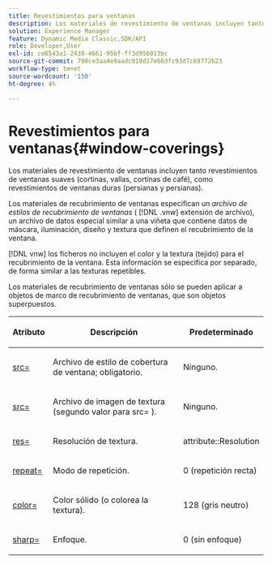 ```yaml
---
title: Revestimientos para ventanas
description: Los materiales de revestimiento de ventanas incluyen tanto revestimientos de ventanas suaves (cortinas, vallas, cortinas de café), como revestimientos de ventanas duras (persianas y persianas).
solution: Experience Manager
feature: Dynamic Media Classic,SDK/API
role: Developer,User
exl-id: ce6543a1-2438-4661-95bf-ff3d956013bc
source-git-commit: 790ce3aa4e9aadc019d17e663fc93d7c69772b23
workflow-type: tm+mt
source-wordcount: '150'
ht-degree: 4%

---
```


# Revestimientos para ventanas{#window-coverings}

Los materiales de revestimiento de ventanas incluyen tanto revestimientos de ventanas suaves (cortinas, vallas, cortinas de café), como revestimientos de ventanas duras (persianas y persianas).

Los materiales de recubrimiento de ventanas especifican un *archivo de estilos de recubrimiento de ventanas* ( [!DNL .vnw] extensión de archivo), un archivo de datos especial similar a una viñeta que contiene datos de máscara, iluminación, diseño y textura que definen el recubrimiento de la ventana.

[!DNL vnw] los ficheros no incluyen el color y la textura (tejido) para el recubrimiento de la ventana. Esta información se especifica por separado, de forma similar a las texturas repetibles.

Los materiales de recubrimiento de ventanas sólo se pueden aplicar a objetos de marco de recubrimiento de ventanas, que son objetos superpuestos.

<table id="table_545865B054E84592BDAEDA57DBFAE9B3"> 
 <thead> 
  <tr> 
   <th colname="col1" class="entry"> <p>Atributo </p> </th> 
   <th colname="col2" class="entry"> <p>Descripción </p> </th> 
   <th colname="col3" class="entry"> <p>Predeterminado </p> </th> 
  </tr> 
 </thead>
 <tbody> 
  <tr> 
   <td colname="col1"> <p> <a href="../../../../../../ir-api/http-protocol/image-rendering-api-ref/c-ir-http-protocol-ref/c-ir-http-protocol-command-reference/r-ir-src.md#reference-62c98abad22149d68d405ed6aaff8272" type="reference" format="dita" scope="local"> <span class="codeph"> src= </span> </a> </p> </td> 
   <td colname="col2"> <p>Archivo de estilo de cobertura de ventana; obligatorio. </p> </td> 
   <td colname="col3"> <p>Ninguno. </p> </td> 
  </tr> 
  <tr> 
   <td colname="col1"> <p> <a href="../../../../../../ir-api/http-protocol/image-rendering-api-ref/c-ir-http-protocol-ref/c-ir-http-protocol-command-reference/r-ir-src.md#reference-62c98abad22149d68d405ed6aaff8272" type="reference" format="dita" scope="local"> <span class="codeph"> src= </span> </a> </p> </td> 
   <td colname="col2"> <p>Archivo de imagen de textura (segundo valor para <span class="codeph"> src= </span>). </p> </td> 
   <td colname="col3"> <p>Ninguno. </p> </td> 
  </tr> 
  <tr> 
   <td colname="col1"> <p> <a href="../../../../../../ir-api/http-protocol/image-rendering-api-ref/c-ir-http-protocol-ref/c-ir-http-protocol-command-reference/r-ir-res.md#reference-0ad9de8887144c83a6db97b4994f7c04" type="reference" format="dita" scope="local"> <span class="codeph"> res= </span> </a> </p> </td> 
   <td colname="col2"> <p>Resolución de textura. </p> </td> 
   <td colname="col3"> <p> <span class="codeph"> attribute::Resolution </span> </p> </td> 
  </tr> 
  <tr> 
   <td colname="col1"> <p> <a href="../../../../../../ir-api/http-protocol/image-rendering-api-ref/c-ir-http-protocol-ref/c-ir-http-protocol-command-reference/r-ir-http-repeat.md#reference-37749da8233f42599ecf4731055fb7d8" type="reference" format="dita" scope="local"> <span class="codeph"> repeat= </span> </a> </p> </td> 
   <td colname="col2"> <p>Modo de repetición. </p> </td> 
   <td colname="col3"> <p>0 (repetición recta) </p> </td> 
  </tr> 
  <tr> 
   <td colname="col1"> <p> <a href="../../../../../../ir-api/http-protocol/image-rendering-api-ref/c-ir-http-protocol-ref/c-ir-http-protocol-command-reference/r-ir-http-color.md#reference-ea3cba9edfe94dbab86d8f123a9ed0aa" type="reference" format="dita" scope="local"> <span class="codeph"> color= </span> </a> </p> </td> 
   <td colname="col2"> <p>Color sólido (o colorea la textura). </p> </td> 
   <td colname="col3"> <p>128 (gris neutro) </p> </td> 
  </tr> 
  <tr> 
   <td colname="col1"> <p> <a href="../../../../../../ir-api/http-protocol/image-rendering-api-ref/c-ir-http-protocol-ref/c-ir-http-protocol-command-reference/r-ir-http-sharp.md#reference-acdd87f6b5de4e3a85e5d3c03022a35a" type="reference" format="dita" scope="local"> <span class="codeph"> sharp= </span> </a> </p> </td> 
   <td colname="col2"> <p>Enfoque. </p> </td> 
   <td colname="col3"> <p>0 (sin enfoque) </p> </td> 
  </tr> 
 </tbody> 
</table>
